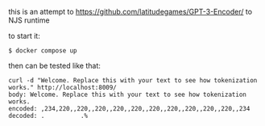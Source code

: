 this is an attempt to https://github.com/latitudegames/GPT-3-Encoder/ to NJS runtime

to start it:

    $ docker compose up

then can be tested like that:

```
curl -d "Welcome. Replace this with your text to see how tokenization works." http://localhost:8009/
body: Welcome. Replace this with your text to see how tokenization works.
encoded: ,234,220,,220,,220,,220,,220,,220,,220,,220,,220,,220,,234
decoded: .          .%

```
